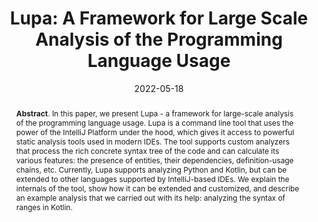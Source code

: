 ---
title: "Lupa: A Framework for Large Scale Analysis of the Programming Language Usage"
authors: '<i>Anna Vlasova, Maria Tigina, Ilya Vlasov, Anastasiia Birillo, Yaroslav Golubev, and Timofey Bryksin</i>'
status: "published"
collection: publications
permalink: /publications/2022-05-18-lupa
date: 2022-05-18
venue: "proceedings of <b>MSR'22</b>"
paperurl: 'https://doi.org/10.1145/3524842.3528477'
pdf: 'https://arxiv.org/abs/2203.09658'
tool: 'https://github.com/JetBrains-Research/Lupa'
video: 'https://www.youtube.com/watch?v=atFnus0Dfa8'
counter_id: 'C41'
level: 'A'
abstract: "<p><b>Abstract</b>. In this paper, we present Lupa - a framework for large-scale analysis of the programming language usage. Lupa is a command line tool that uses the power of the IntelliJ Platform under the hood, which gives it access to powerful static analysis tools used in modern IDEs. The tool supports custom analyzers that process the rich concrete syntax tree of the code and can calculate its various features: the presence of entities, their dependencies, definition-usage chains, etc. Currently, Lupa supports analyzing Python and Kotlin, but can be extended to other languages supported by IntelliJ-based IDEs. We explain the internals of the tool, show how it can be extended and customized, and describe an example analysis that we carried out with its help: analyzing the syntax of ranges in Kotlin.</p>"
---